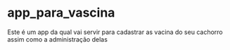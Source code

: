# app_para_vascina
Este é um app da qual vai servir para cadastrar as vacina do seu cachorro assim como a administração delas
